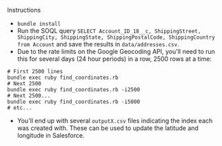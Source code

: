 Instructions

* `bundle install`
* Run the SOQL query `SELECT Account_ID_18__c, ShippingStreet, ShippingCity, ShippingState, ShippingPostalCode, ShippingCountry from Account` and save the results in `data/addresses.csv`.
* Due to the rate limits on the Google Geocoding API, you'll need to run this for several days (24 hour periods) in a row, 2500 rows at a time:
```
# First 2500 lines
bundle exec ruby find_coordinates.rb
# Next 2500
bundle exec ruby find_coordinates.rb -i2500
# Next 2500...
bundle exec ruby find_coordinates.rb -i5000
# etc...
```
* You'll end up with several `outputX.csv` files indicating the index each was created with. These can be used to update the latitude and longitude in Salesforce.
